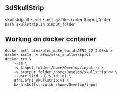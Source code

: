 ## 3dSkullStrip
skullstrip all `*.nii` `*.nii.gz` files under $input_folder<br>
`bash skullstrip.sh $input_folder`
## Working on docker container
```
docker pull afni/afni_make_build:AFNI_22.2.05<br>
docker build -t afni/afni_skullstrip:v1 .
docker run \
    --rm \
    -v $input_folder:/home/Develop/input:ro \
    -v $output_folder:/home/Develop/skullstrip:rw \
    --user $(id -u):$(id -g) \
    afni/afni_skullstrip:v1 \
    bash skullstrip.sh /home/Develop/input
```
